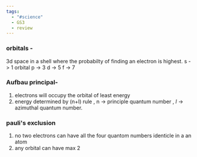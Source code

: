 ```yaml
---
tags:
  - "#science"
  - GS3
  - review
---
```

### orbitals -
3d space in a shell where the probabilty of finding an electron is highest.
s -> 1 orbital
p -> 3 
d -> 5
f -> 7

### Aufbau principal-
1. electrons will occupy the orbital of least energy
2. energy determined by (n+l) rule , n -> principle quantum number , $l$ -> azimuthal quantum number.

### pauli's exclusion
1. no two electrons can have all the four quantom numbers identicle in a an atom
2. any orbital can have max 2 